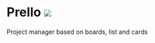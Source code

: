 # Prello ![](https://travis-ci.com/HmFlashy/Prello.svg?token=H9stsxmjt3Ar2bnQk6hz&branch=master)
Project manager based on boards, list and cards
